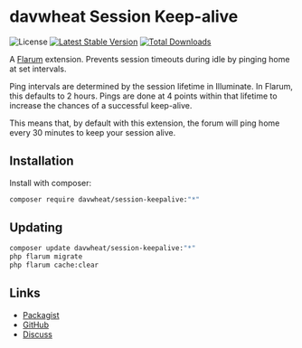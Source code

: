 # davwheat Session Keep-alive

![License](https://img.shields.io/badge/license-MIT-blue.svg) [![Latest Stable Version](https://img.shields.io/packagist/v/davwheat/session-keepalive.svg)](https://packagist.org/packages/davwheat/session-keepalive) [![Total Downloads](https://img.shields.io/packagist/dt/davwheat/session-keepalive.svg)](https://packagist.org/packages/davwheat/session-keepalive)

A [Flarum](http://flarum.org) extension. Prevents session timeouts during idle by pinging home at set intervals.

Ping intervals are determined by the session lifetime in Illuminate. In Flarum, this defaults to 2 hours. Pings are done at 4 points within that lifetime to increase the chances of a successful keep-alive.

This means that, by default with this extension, the forum will ping home every 30 minutes to keep your session alive.

## Installation

Install with composer:

```sh
composer require davwheat/session-keepalive:"*"
```

## Updating

```sh
composer update davwheat/session-keepalive:"*"
php flarum migrate
php flarum cache:clear
```

## Links

- [Packagist](https://packagist.org/packages/davwheat/session-keepalive)
- [GitHub](https://github.com/davwheat/flarum-session-keepalive)
- [Discuss](https://discuss.flarum.org/d/30542)
